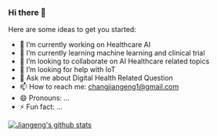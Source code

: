<!--
- welcome
-->
### Hi there 👋

<!--
**chang111/chang111** is a ✨ _special_ ✨ repository because its `README.md` (this file) appears on your GitHub profile.
-->
Here are some ideas to get you started:

- 🔭 I’m currently working on Healthcare AI
- 🌱 I’m currently learning machine learning and clinical trial
- 👯 I’m looking to collaborate on AI Healthcare related topics
- 🤔 I’m looking for help with IoT
- 💬 Ask me about Digital Health Related Question
- 📫 How to reach me: changjiangeng1@gmail.com
- 😄 Pronouns: ...
- ⚡ Fun fact: ...

[![Jiangeng's github stats](https://github-readme-stats.vercel.app/api?username=chang111)](https://github.com/chang111/github-readme-stats)

